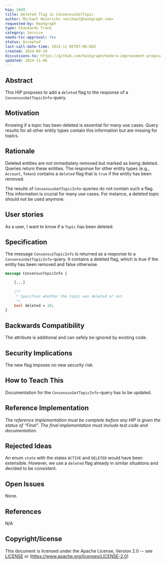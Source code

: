 ```yaml
---
hip: 1049
title: Deleted flag in ConsensusGetTopic
author: Michael Heinrichs <michael@hashgraph.com>
requested-by: Hashgraph
type: Standards Track
category: Service
needs-tsc-approval: Yes
status: Accepted
last-call-date-time: 2024-11-05T07:00:00Z
created: 2024-09-19
discussions-to: https://github.com/hashgraph/hedera-improvement-proposal/pull/1049
updated: 2024-11-06
---
```


## Abstract

This HIP proposes to add a `deleted` flag to the response of a `ConsensusGetTopicInfo`-query.

## Motivation

Knowing if a topic has been deleted is essential for many use cases. Query results for all other entity types contain this information but are missing for topics.

## Rationale

Deleted entities are not immediately removed but marked as being deleted. Queries return these entities. The response for other entity types (e.g., `Account`, `Token`) contains a `deleted` flag that is `true` if the entity has been removed.

The results of `ConsensusGetTopicInfo`-queries do not contain such a flag. This information is crucial for many use cases. For instance, a deleted topic should not be used anymore.

## User stories

As a user, I want to know if a `Topic` has been deleted.

## Specification

The message `ConsensusTopicInfo` is returned as a response to a `ConsensusGetTopicInfo`-query. It contains a deleted flag, which is true if the entity has been removed and false otherwise.

```protobuf
message ConsensusTopicInfo {

    [...]
    
    /**
     * Specifies whether the topic was deleted or not
     */
    bool deleted = 10;
}
```

## Backwards Compatibility

The attribute is additional and can safely be ignored by existing code.

## Security Implications

The new flag imposes no new security risk.

## How to Teach This

Documentation for the `ConsensusGetTopicInfo`-query has to be updated.

## Reference Implementation

_The reference implementation must be complete before any HIP is given the status of “Final”. The final implementation must include test code and documentation._

## Rejected Ideas

An enum `state` with the states `ACTIVE` and `DELETED` would have been extensible. However, we use a `deleted` flag already in similar situations and decided to be consistent.

## Open Issues

None.

## References

N/A

## Copyright/license

This document is licensed under the Apache License, Version 2.0 -- see [LICENSE](../LICENSE) or (https://www.apache.org/licenses/LICENSE-2.0)
